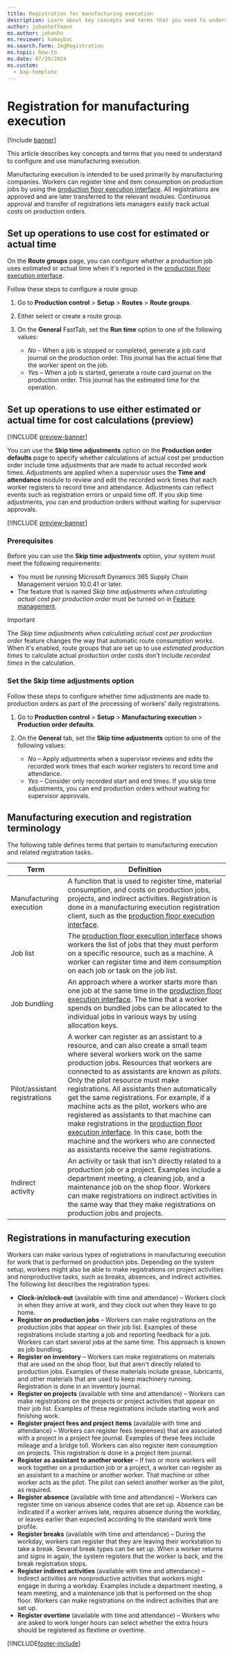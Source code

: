 ```yaml
---
title: Registration for manufacturing execution
description: Learn about key concepts and terms that you need to understand to configure and use manufacturing execution with a table defining various terms. 
author: johanhoffmann
ms.author: johanho
ms.reviewer: kamaybac
ms.search.form: JmgRegistration
ms.topic: how-to
ms.date: 07/29/2024
ms.custom: 
  - bap-template
---
```


# Registration for manufacturing execution

[!include [banner](../includes/banner.md)]

This article describes key concepts and terms that you need to understand to configure and use manufacturing execution.

Manufacturing execution is intended to be used primarily by manufacturing companies. Workers can register time and item consumption on production jobs by using the [production floor execution interface](production-floor-execution-use.md). All registrations are approved and are later transferred to the relevant modules. Continuous approval and transfer of registrations lets managers easily track actual costs on production orders.

## Set up operations to use cost for estimated or actual time

On the **Route groups** page, you can configure whether a production job uses estimated or actual time when it's reported in the [production floor execution interface](production-floor-execution-use.md).

Follow these steps to configure a route group.

1. Go to **Production control** \> **Setup** \> **Routes** \> **Route groups**.
1. Either select or create a route group.
1. On the **General** FastTab, set the **Run time** option to one of the following values:

    - *No* – When a job is stopped or completed, generate a job card journal on the production order. This journal has the actual time that the worker spent on the job.
    - *Yes* – When a job is started, generate a route card journal on the production order. This journal has the estimated time for the operation.

## Set up operations to use either estimated or actual time for cost calculations (preview)

[!INCLUDE [preview-banner](~/../shared-content/shared/preview-includes/preview-banner-section.md)]

<!-- KFM: Preview until 10.0.41 GA -->

You can use the **Skip time adjustments** option on the **Production order defaults** page to specify whether calculations of actual cost per production order include time adjustments that are made to actual recorded work times. Adjustments are applied when a supervisor uses the **Time and attendance** module to review and edit the recorded work times that each worker registers to record time and attendance. Adjustments can reflect events such as registration errors or unpaid time off. If you skip time adjustments, you can end production orders without waiting for supervisor approvals.

[!INCLUDE [preview-banner](~/../shared-content/shared/preview-includes/preview-note-d365.md)]

### Prerequisites

Before you can use the **Skip time adjustments** option, your system must meet the following requirements:

- You must be running Microsoft Dynamics 365 Supply Chain Management version 10.0.41 or later.
- The feature that is named *Skip time adjustments when calculating actual cost per production order* must be turned on in [Feature management](../../fin-ops-core/fin-ops/get-started/feature-management/feature-management-overview.md).

> [!IMPORTANT]
> The *Skip time adjustments when calculating actual cost per production order* feature changes the way that automatic route consumption works. When it's enabled, route groups that are set up to use *estimated production times* to calculate actual production order costs don't include *recorded times* in the calculation.

### Set the Skip time adjustments option

Follow these steps to configure whether time adjustments are made to production orders as part of the processing of workers' daily registrations.

1. Go to **Production control** \> **Setup** \> **Manufacturing execution** \> **Production order defaults**.
1. On the **General** tab, set the **Skip time adjustments** option to one of the following values:

    - *No* – Apply adjustments when a supervisor reviews and edits the recorded work times that each worker registers to record time and attendance.
    - *Yes* – Consider only recorded start and end times. If you skip time adjustments, you can end production orders without waiting for supervisor approvals.

## Manufacturing execution and registration terminology

The following table defines terms that pertain to manufacturing execution and related registration tasks.

| Term | Definition |
|---|---|
| Manufacturing execution | A function that is used to register time, material consumption, and costs on production jobs, projects, and indirect activities. Registration is done in a manufacturing execution registration client, such as the [production floor execution interface](production-floor-execution-use.md). |
| Job list | The [production floor execution interface](production-floor-execution-use.md) shows workers the list of jobs that they must perform on a specific resource, such as a machine. A worker can register time and item consumption on each job or task on the job list. |
| Job bundling | An approach where a worker starts more than one job at the same time in the [production floor execution interface](production-floor-execution-use.md). The time that a worker spends on bundled jobs can be allocated to the individual jobs in various ways by using allocation keys. |
| Pilot/assistant registrations | A worker can register as an assistant to a resource, and can also create a small team where several workers work on the same production jobs. Resources that workers are connected to as assistants are known as *pilots*. Only the pilot resource must make registrations. All assistants then automatically get the same registrations. For example, if a machine acts as the pilot, workers who are registered as assistants to that machine can make registrations in the [production floor execution interface](production-floor-execution-use.md). In this case, both the machine and the workers who are connected as assistants receive the same registrations. |
| Indirect activity | An activity or task that isn't directly related to a production job or a project. Examples include a department meeting, a cleaning job, and a maintenance job on the shop floor. Workers can make registrations on indirect activities in the same way that they make registrations on production jobs and projects. |

## Registrations in manufacturing execution

Workers can make various types of registrations in manufacturing execution for work that is performed on production jobs. Depending on the system setup, workers might also be able to make registrations on project activities and nonproductive tasks, such as breaks, absences, and indirect activities. The following list describes the registration types:

- **Clock-in/clock-out** (available with time and attendance) – Workers clock in when they arrive at work, and they clock out when they leave to go home.
- **Register on production jobs** – Workers can make registrations on the production jobs that appear on their job list. Examples of these registrations include starting a job and reporting feedback for a job. Workers can start several jobs at the same time. This approach is known as job bundling.
- **Register on inventory** – Workers can make registrations on materials that are used on the shop floor, but that aren't directly related to production jobs. Examples of these materials include grease, lubricants, and other materials that are used to keep machinery running. Registration is done in an inventory journal.
- **Register on projects** (available with time and attendance) – Workers can make registrations on the projects or project activities that appear on their job list. Examples of these registrations include starting work and finishing work.
- **Register project fees and project items** (available with time and attendance) – Workers can register fees (expenses) that are associated with a project in a project fee journal. Examples of these fees include mileage and a bridge toll. Workers can also register item consumption on projects. This registration is done in a project item journal.
- **Register as assistant to another worker** – If two or more workers will work together on a production job or a project, a worker can register as an assistant to a machine or another worker. That machine or other worker acts as the pilot. The pilot can select another worker as the pilot, as required.
- **Register absence** (available with time and attendance) – Workers can register time on various absence codes that are set up. Absence can be indicated if a worker arrives late, requires absence during the workday, or leaves earlier than expected according to the standard work time profile.
- **Register breaks** (available with time and attendance) – During the workday, workers can register that they are leaving their workstation to take a break. Several break types can be set up. When a worker returns and signs in again, the system registers that the worker is back, and the break registration stops.
- **Register indirect activities** (available with time and attendance) – Indirect activities are nonproductive activities that workers might engage in during a workday. Examples include a department meeting, a team meeting, and a maintenance job that is performed on the shop floor. Workers can make registrations on the indirect activities that are set up.
- **Register overtime** (available with time and attendance) – Workers who are asked to work longer hours can select whether the extra hours should be registered as flextime or overtime.

[!INCLUDE[footer-include](../../includes/footer-banner.md)]
